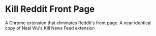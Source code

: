 # Kill Reddit Front Page
A Chrome extension that eliminates Reddit's front page. A near identical copy of Neal Wu's Kill News Feed extension
